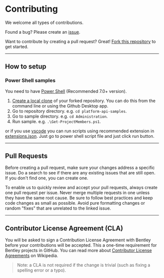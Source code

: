 # Contributing

We welcome all types of contributions.

Found a bug? Please create an [issue](https://github.com/iTwin/platform-api-samples/issues).

Want to contribute by creating a pull request? Great! [Fork this repository](https://docs.github.com/en/github/collaborating-with-issues-and-pull-requests/working-with-forks) to get started.

---

## How to setup

### Power Shell samples

You need to have [Power Shell](https://docs.microsoft.com/en-us/powershell/scripting/overview?view=powershell-7.1) (Recommended 7.0+ version).

1. [Create a local clone](https://docs.github.com/en/github/getting-started-with-github/fork-a-repo#step-2-create-a-local-clone-of-your-fork) of your forked repository. You can do this from the command line or using the Github Desktop app.
1. Go to repository directory. e.g. `cd platform-api-samples`.
1. Go to sample directory. e.g. `cd Administration`.
1. Run sample. e.g. `.\Get-ProjectMembers.ps1`.

or if you use [vscode](https://code.visualstudio.com) you can run scripts using recommended extension in [extensions.json](./.vscode/extensions.json). Just go to power shell script file and just click run button.

---

## Pull Requests

Before creating a pull request, make sure your changes address a specific issue. Do a search to see if there are any existing issues that are still open. If you don't find one, you can create one.

To enable us to quickly review and accept your pull requests, always create one pull request per issue. Never merge multiple requests in one unless they have the same root cause. Be sure to follow best practices and keep code changes as small as possible. Avoid pure formatting changes or random "fixes" that are unrelated to the linked issue.

---

## Contributor License Agreement (CLA)

You will be asked to sign a Contribution License Agreement with Bentley before your contributions will be accepted.
This a one-time requirement for Bentley projects in GitHub.
You can read more about [Contributor License Agreements](https://en.wikipedia.org/wiki/Contributor_License_Agreement) on Wikipedia.

> Note: a CLA is not required if the change is trivial (such as fixing a spelling error or a typo).